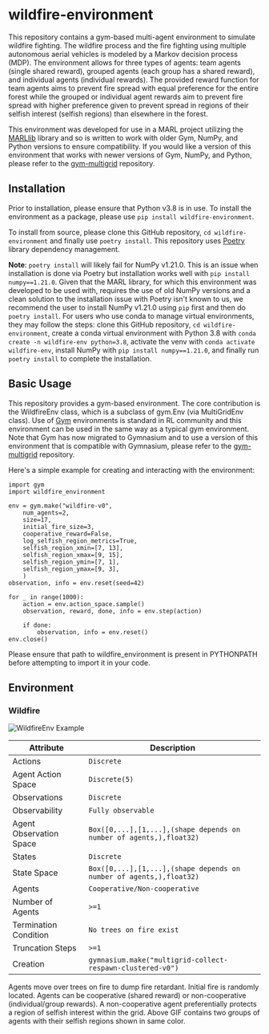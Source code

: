 # wildfire-environment
This repository contains a gym-based multi-agent environment to simulate wildfire fighting. The wildfire process and the fire fighting using multiple autonomous aerial vehicles is modeled by a Markov decision process (MDP). The environment allows for three types of agents: team agents (single shared reward), grouped agents (each group has a shared reward), and individual agents (individual rewards). The provided reward function for team agents aims to prevent fire spread with equal preference for the entire forest while the grouped or individual agent rewards aim to prevent fire spread with higher preference given to prevent spread in regions of their selfish interest (selfish regions) than elsewhere in the forest.  

This environment was developed for use in a MARL project utilizing the [MARLlib](https://marllib.readthedocs.io/en/latest/) library and so is written to work with older Gym, NumPy, and Python versions to ensure compatibility. If you would like a version of this environment that works with newer versions of Gym, NumPy, and Python, please refer to the [gym-multigrid](https://github.com/Tran-Research-Group/gym-multigrid) repository.

## Installation
Prior to installation, please ensure that Python v3.8 is in use. To install the environment as a package, please use `pip install wildfire-environment`. 

To install from source, please clone this GitHub repository, `cd wildfire-environment` and finally use `poetry install`. This repository uses [Poetry](https://python-poetry.org/docs/) library dependency management. 

**Note**: `poetry install` will likely fail for NumPy v1.21.0. This is an issue when installation is done via Poetry but installation works well with `pip install numpy==1.21.0`. Given that the MARL library, for which this environment was developed to be used with, requires the use of old NumPy versions and a clean solution to the installation issue with Poetry isn't known to us, we recommend the user to install NumPy v1.21.0 using `pip` first and then do `poetry install`. For users who use conda to manage virtual environments, they may follow the steps: clone this GitHub repository, `cd wildfire-environment`, create a conda virtual environment with Python 3.8 with `conda create -n wildfire-env python=3.8`, activate the venv with `conda activate wildfire-env`, install NumPy with `pip install numpy==1.21.0`, and finally run `poetry install` to complete the installation. 

## Basic Usage

This repository provides a gym-based environment. The core contribution is the WildfireEnv class, which is a subclass of gym.Env (via MultiGridEnv class). Use of [Gym](https://github.com/openai/gym) environments is standard in RL community and this environment can be used in the same way as a typical gym environment. Note that Gym has now migrated to Gymnasium and to use a version of this environment that is compatible with Gymnasium, please refer to the [gym-multigrid](https://github.com/Tran-Research-Group/gym-multigrid) repository.

Here's a simple example for creating and interacting with the environment:

```
import gym
import wildfire_environment

env = gym.make("wildfire-v0", 
    num_agents=2,
    size=17,
    initial_fire_size=3,
    cooperative_reward=False,
    log_selfish_region_metrics=True,
    selfish_region_xmin=[7, 13],
    selfish_region_xmax=[9, 15],
    selfish_region_ymin=[7, 1],
    selfish_region_ymax=[9, 3],
    )
observation, info = env.reset(seed=42)

for _ in range(1000):
    action = env.action_space.sample()
    observation, reward, done, info = env.step(action)

    if done:
        observation, info = env.reset()
env.close()
```

Please ensure that path to wildfire_environment is present in PYTHONPATH before attempting to import it in your code. 

## Environment
### Wildfire
![WildfireEnv Example](./assets/wildfire-env-example.gif)

| Attribute             | Description    |
| --------------------- | -------------- |
| Actions               | `Discrete`  |
| Agent Action Space    | `Discrete(5)`  |
| Observations          | `Discrete`  |
| Observability          | `Fully observable`  |
| Agent Observation Space     | `Box([0,...],[1,...],(shape depends on number of agents,),float32)` |
| States                | `Discrete`  |
| State Space           | `Box([0,...],[1,...],(shape depends on number of agents,),float32)`  |
| Agents                | `Cooperative/Non-cooperative`       |
| Number of Agents      | `>=1`            |
| Termination Condition | `No trees on fire exist`         |
| Truncation Steps      | `>=1`           |
| Creation              | `gymnasium.make("multigrid-collect-respawn-clustered-v0")` |

Agents move over trees on fire to dump fire retardant. Initial fire is randomly located. Agents can be cooperative (shared reward) or non-cooperative (individual/group rewards). A non-cooperative agent preferentially protects a region of selfish interest within the grid. Above GIF contains two groups of agents with their selfish regions shown in same color.